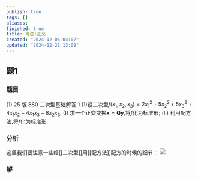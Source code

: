 ```yaml
---
publish: true
tags: []
aliases: 
finished: true
title: 可逆+正交
created: "2024-12-06 04:07"
updated: "2024-12-21 13:09"
---
```


## 题1
### 题目
(1) 25 版 880 二次型基础解答 1 
(1)设二次型$f( {{x}_{1},{x}_{2},{x}_{3}})  = 2{x}_{1}^{2} + 5{x}_{2}^{2} + 5{x}_{3}^{2} + 4{x}_{1}{x}_{2} - 4{x}_{1}{x}_{3} - 8{x}_{2}{x}_{3}$.
(I) 求一个正交变换$\mathbf{x} = \mathbf{{Qy}}$,将$f$化为标准形;
(II) 利用配方法,将$f$化为标准形.
### 分析
这里我们要注意一些给[[二次型]]用[[配方法]]配方的时候的细节：
![](https://img.hwenyi.live/202412212108316.webp)
### 解
